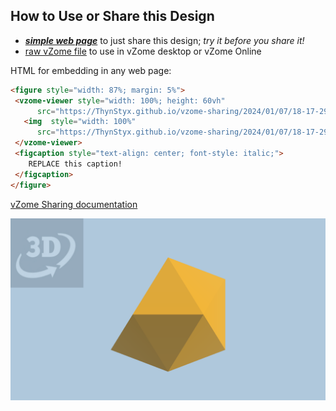 
## How to Use or Share this Design

 - [***simple web page***](<https://ThynStyx.github.io/vzome-sharing/2024/01/07/18-17-29-J62-Metabidiminished-icosahedron-Golden/>) to just share this design; *try it before you share it!*
 - [raw vZome file](<https://raw.githubusercontent.com/ThynStyx/vzome-sharing/main/2024/01/07/18-17-29-J62-Metabidiminished-icosahedron-Golden/J62-Metabidiminished-icosahedron-Golden.vZome>) to use in vZome desktop or vZome Online
 
 HTML for embedding in any web page:
 ```html
<figure style="width: 87%; margin: 5%">
  <vzome-viewer style="width: 100%; height: 60vh"
       src="https://ThynStyx.github.io/vzome-sharing/2024/01/07/18-17-29-J62-Metabidiminished-icosahedron-Golden/J62-Metabidiminished-icosahedron-Golden.vZome" >
    <img  style="width: 100%"
       src="https://ThynStyx.github.io/vzome-sharing/2024/01/07/18-17-29-J62-Metabidiminished-icosahedron-Golden/J62-Metabidiminished-icosahedron-Golden.png" >
  </vzome-viewer>
  <figcaption style="text-align: center; font-style: italic;">
     REPLACE this caption!
  </figcaption>
</figure>
 ```

[vZome Sharing documentation](https://vzome.github.io/vzome/sharing.html#how-it-works)

![Image](<J62-Metabidiminished-icosahedron-Golden.png>)

